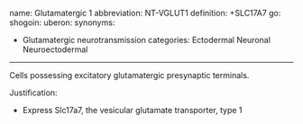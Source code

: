 name: Glutamatergic 1
abbreviation: NT-VGLUT1
definition: +SLC17A7
go:
shogoin: 
uberon: 
synonyms:
- Glutamatergic neurotransmission
categories: Ectodermal Neuronal Neuroectodermal
---

Cells possessing excitatory glutamatergic presynaptic terminals. 

Justification:

* Express Slc17a7, the vesicular glutamate transporter, type 1
